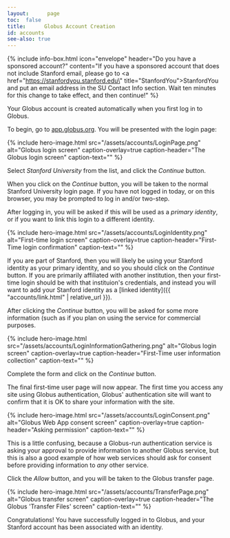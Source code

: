 ```yaml
---
layout:      page
toc:  false
title:      Globus Account Creation
id: accounts
see-also: true
---
```



{% include info-box.html
   icon="envelope"
   header="Do you have a sponsored account?"
   content="If you have a sponsored account that does not include Stanford email, please go to <a href=\"https://stanfordyou.stanford.edu\" title=\"StanfordYou\">StanfordYou</a> and put an email address in the SU Contact Info section.  Wait ten minutes for this change to take effect, and then continue!"
%}

Your Globus account is created automatically when you first log in to
Globus.

To begin, go to [app.globus.org](https://app.globus.org/).  You will be
presented with the login page:

{% include hero-image.html
   src="/assets/accounts/LoginPage.png"
   alt="Globus login screen"
   caption-overlay=true
   caption-header="The Globus login screen"
   caption-text=""
%}

Select *Stanford University* from the list, and click the *Continue* button.

When you click on the *Continue* button, you will be taken to the normal
Stanford University login page.  If you have not logged in today, or on this
browser, you may be prompted to log in and/or two-step.

After logging in, you will be asked if this will be used as a _primary
identity_, or if you want to link this login to a different identity.

{% include hero-image.html
   src="/assets/accounts/LoginIdentity.png"
   alt="First-time login screen"
   caption-overlay=true
   caption-header="First-Time login confirmation"
   caption-text=""
%}

If you are part of Stanford, then you will likely be using your Stanford
identity as your primary identity, and so you should click on the _Continue_
button.  If you are primarily affiliated with another institution, then your
first-time login should be with that instituion's credentials, and instead you
will want to add your Stanford identity as a [linked identity]({{
"accounts/link.html" | relative_url }}).

After clicking the _Continue_ button, you will be asked for some more
information (such as if you plan on using the service for commercial purposes.

{% include hero-image.html
   src="/assets/accounts/LoginInformationGathering.png"
   alt="Globus login screen"
   caption-overlay=true
   caption-header="First-Time user information collection"
   caption-text=""
%}

Complete the form and click on the _Continue_ button.

The final first-time user page will now appear.  The first time you access any
site using Globus authentication, Globus' authentication site will want to
confirm that it is OK to share your information with the site.

{% include hero-image.html
   src="/assets/accounts/LoginConsent.png"
   alt="Globus Web App consent screen"
   caption-overlay=true
   caption-header="Asking permission"
   caption-text=""
%}

This is a little confusing, because a Globus-run authentication service is
asking your approval to provide information to another Globus service, but this
is also a good example of how web services should ask for consent before
providing information to _any_ other service.

Click the _Allow_ button, and you will be taken to the Globus transfer page.

{% include hero-image.html
   src="/assets/accounts/TransferPage.png"
   alt="Globus transfer screen"
   caption-overlay=true
   caption-header="The Globus 'Transfer Files' screen"
   caption-text=""
%}

Congratulations!  You have successfully logged in to Globus, and your Stanford
account has been associated with an identity.




